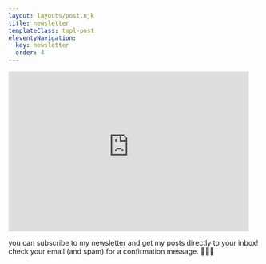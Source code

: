 ```yaml
---
layout: layouts/post.njk
title: newsletter
templateClass: tmpl-post
eleventyNavigation:
  key: newsletter
  order: 4
---
```

<iframe src="https://anjalipatel.substack.com/embed" width="480" height="320" style="border:1px solid #EEE; background:white;" frameborder="0" scrolling="no"></iframe>

you can subscribe to my newsletter and get my posts directly to your inbox!
check your email (and spam) for a confirmation message. ✌🏾✨

